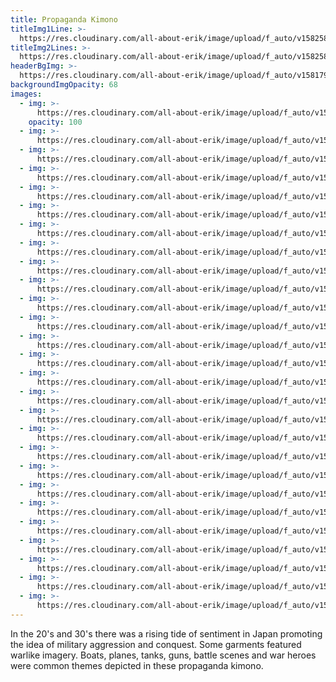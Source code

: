 ```yaml
---
title: Propaganda Kimono
titleImg1Line: >-
  https://res.cloudinary.com/all-about-erik/image/upload/f_auto/v1582584686/Collections/01%20Propaganda%20Kimono/title-propaganda-kimono-white-1line_pkvspp.png
titleImg2Lines: >-
  https://res.cloudinary.com/all-about-erik/image/upload/f_auto/v1582584686/Collections/01%20Propaganda%20Kimono/title-propaganda-kimono-white-2lines_xc8uzz.png
headerBgImg: >-
  https://res.cloudinary.com/all-about-erik/image/upload/f_auto/v1581798968/Collections/01%20Propaganda%20Kimono/banner-mhj_274_oxunri.jpg
backgroundImgOpacity: 68
images:
  - img: >-
      https://res.cloudinary.com/all-about-erik/image/upload/f_auto/v1581798974/Collections/01%20Propaganda%20Kimono/m_201b2_i4xlfo.jpg
    opacity: 100
  - img: >-
      https://res.cloudinary.com/all-about-erik/image/upload/f_auto/v1581798975/Collections/01%20Propaganda%20Kimono/m_229b2_axcrrr.jpg
  - img: >-
      https://res.cloudinary.com/all-about-erik/image/upload/f_auto/v1581798976/Collections/01%20Propaganda%20Kimono/m_330b_mtjtkp.jpg
  - img: >-
      https://res.cloudinary.com/all-about-erik/image/upload/f_auto/v1581798969/Collections/01%20Propaganda%20Kimono/mhj_016_hg6tu1.jpg
  - img: >-
      https://res.cloudinary.com/all-about-erik/image/upload/f_auto/v1581798968/Collections/01%20Propaganda%20Kimono/mhj_025_back_aurg5j.jpg
  - img: >-
      https://res.cloudinary.com/all-about-erik/image/upload/f_auto/v1581798970/Collections/01%20Propaganda%20Kimono/mhj_040_back_f9sn5m.jpg
  - img: >-
      https://res.cloudinary.com/all-about-erik/image/upload/f_auto/v1581798967/Collections/01%20Propaganda%20Kimono/mhj_046_back_pz8myj.jpg
  - img: >-
      https://res.cloudinary.com/all-about-erik/image/upload/f_auto/v1581798969/Collections/01%20Propaganda%20Kimono/mhj_054_front_bmwnzy.jpg
  - img: >-
      https://res.cloudinary.com/all-about-erik/image/upload/f_auto/v1581798968/Collections/01%20Propaganda%20Kimono/mhj_055_front_tlxryc.jpg
  - img: >-
      https://res.cloudinary.com/all-about-erik/image/upload/f_auto/v1581798969/Collections/01%20Propaganda%20Kimono/mhj_067_front_py6yml.jpg
  - img: >-
      https://res.cloudinary.com/all-about-erik/image/upload/f_auto/v1581798969/Collections/01%20Propaganda%20Kimono/mhj_099_back_fspgzk.jpg
  - img: >-
      https://res.cloudinary.com/all-about-erik/image/upload/f_auto/v1581798972/Collections/01%20Propaganda%20Kimono/mhj_103_uehya6.jpg
  - img: >-
      https://res.cloudinary.com/all-about-erik/image/upload/f_auto/v1581798970/Collections/01%20Propaganda%20Kimono/mhj_107_bz7i2u.jpg
  - img: >-
      https://res.cloudinary.com/all-about-erik/image/upload/f_auto/v1581798971/Collections/01%20Propaganda%20Kimono/mhj_136_pc8shj.jpg
  - img: >-
      https://res.cloudinary.com/all-about-erik/image/upload/f_auto/v1581798970/Collections/01%20Propaganda%20Kimono/mhj_147_yfcydq.jpg
  - img: >-
      https://res.cloudinary.com/all-about-erik/image/upload/f_auto/v1581798970/Collections/01%20Propaganda%20Kimono/mhj_181_g1azje.jpg
  - img: >-
      https://res.cloudinary.com/all-about-erik/image/upload/f_auto/v1581798974/Collections/01%20Propaganda%20Kimono/mhj_212_back_y5ospj.jpg
  - img: >-
      https://res.cloudinary.com/all-about-erik/image/upload/f_auto/v1581798973/Collections/01%20Propaganda%20Kimono/mhj_274_ra3ay4.jpg
  - img: >-
      https://res.cloudinary.com/all-about-erik/image/upload/f_auto/v1581798971/Collections/01%20Propaganda%20Kimono/mhj_283_back_cad7ik.jpg
  - img: >-
      https://res.cloudinary.com/all-about-erik/image/upload/f_auto/v1581798972/Collections/01%20Propaganda%20Kimono/mhj_305_ejjmiw.jpg
  - img: >-
      https://res.cloudinary.com/all-about-erik/image/upload/f_auto/v1581798973/Collections/01%20Propaganda%20Kimono/mhj_308_back_n0b9cj.jpg
  - img: >-
      https://res.cloudinary.com/all-about-erik/image/upload/f_auto/v1581798973/Collections/01%20Propaganda%20Kimono/mhj_314_im0nlj.jpg
  - img: >-
      https://res.cloudinary.com/all-about-erik/image/upload/f_auto/v1581798974/Collections/01%20Propaganda%20Kimono/mhj_315_back_ig6mh2.jpg
  - img: >-
      https://res.cloudinary.com/all-about-erik/image/upload/f_auto/v1581799140/Collections/01%20Propaganda%20Kimono/mhj_317_suxsq8.jpg
  - img: >-
      https://res.cloudinary.com/all-about-erik/image/upload/f_auto/v1581798975/Collections/01%20Propaganda%20Kimono/mhj_319_mfopmc.jpg
  - img: >-
      https://res.cloudinary.com/all-about-erik/image/upload/f_auto/v1581798973/Collections/01%20Propaganda%20Kimono/mhj_326_onuq9c.jpg
  - img: >-
      https://res.cloudinary.com/all-about-erik/image/upload/f_auto/v1581798974/Collections/01%20Propaganda%20Kimono/mhj_331_back_bebaeb.jpg
---
```

In the 20's and 30's there was a rising tide of sentiment in Japan promoting the idea of military aggression and conquest. Some garments featured warlike imagery. Boats, planes, tanks, guns, battle scenes and war heroes were common themes depicted in these propaganda kimono.
